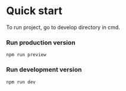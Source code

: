 # Quick start
To run project, go to develop directory in cmd.

### Run production version

```
npm run preview
```

### Run development version

```
npm run dev
```

